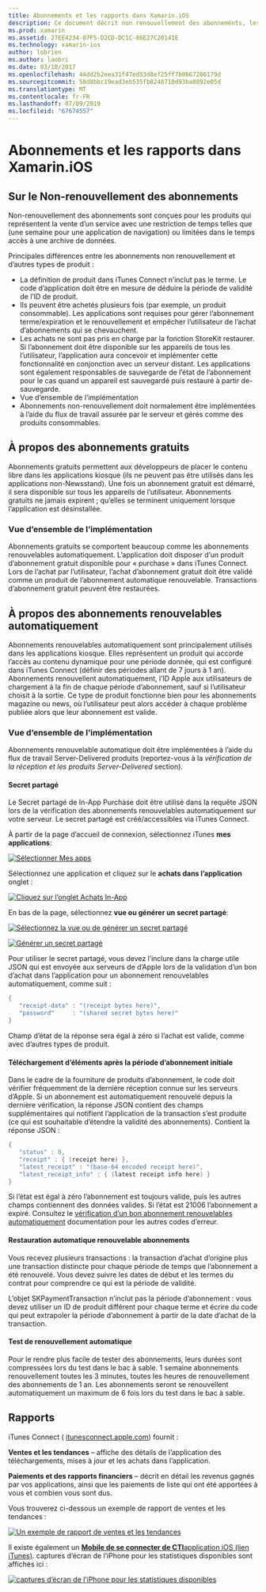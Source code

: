 ```yaml
---
title: Abonnements et les rapports dans Xamarin.iOS
description: Ce document décrit non renouvellement des abonnements, les abonnements gratuit, abonnements renouvelables automatiquement et à l’aide d’iTunes Connect pour créer des rapports sur ces éléments.
ms.prod: xamarin
ms.assetid: 27EE4234-07F5-D2CD-DC1C-86E27C20141E
ms.technology: xamarin-ios
author: lobrien
ms.author: laobri
ms.date: 03/18/2017
ms.openlocfilehash: 44dd2b2eea31f47ed53d8ef25ff7b0667286179d
ms.sourcegitcommit: 58d8bbc19ead3eb535fb8248710d93ba0892e05d
ms.translationtype: MT
ms.contentlocale: fr-FR
ms.lasthandoff: 07/09/2019
ms.locfileid: "67674557"
---
```

# <a name="subscriptions-and-reporting-in-xamarinios"></a>Abonnements et les rapports dans Xamarin.iOS

## <a name="about-non-renewing-subscriptions"></a>Sur le Non-renouvellement des abonnements

Non-renouvellement des abonnements sont conçues pour les produits qui représentent la vente d’un service avec une restriction de temps telles que (une semaine pour une application de navigation) ou limitées dans le temps accès à une archive de données.   
   
Principales différences entre les abonnements non renouvellement et d’autres types de produit :

-  La définition de produit dans iTunes Connect n’inclut pas le terme. Le code d’application doit être en mesure de déduire la période de validité de l’ID de produit. 
-  Ils peuvent être achetés plusieurs fois (par exemple, un produit consommable). Les applications sont requises pour gérer l’abonnement terme/expiration et le renouvellement et empêcher l’utilisateur de l’achat d’abonnements qui se chevauchent. 
-  Les achats ne sont pas pris en charge par la fonction StoreKit restaurer. Si l’abonnement doit être disponible sur les appareils de tous les l’utilisateur, l’application aura concevoir et implémenter cette fonctionnalité en conjonction avec un serveur distant. Les applications sont également responsables de sauvegarde de l’état de l’abonnement pour le cas quand un appareil est sauvegardé puis restauré à partir de-sauvegarde. 
-  Vue d’ensemble de l’implémentation
-  Abonnements non-renouvellement doit normalement être implémentées à l’aide du flux de travail assurée par le serveur et gérés comme des produits consommables. 


## <a name="about-free-subscriptions"></a>À propos des abonnements gratuits

Abonnements gratuits permettent aux développeurs de placer le contenu libre dans les applications kiosque (ils ne peuvent pas être utilisés dans les applications non-Newsstand). Une fois un abonnement gratuit est démarré, il sera disponible sur tous les appareils de l’utilisateur. Abonnements gratuits ne jamais expirent ; qu’elles se terminent uniquement lorsque l’application est désinstallée.

### <a name="implementation-overview"></a>Vue d’ensemble de l’implémentation

Abonnements gratuits se comportent beaucoup comme les abonnements renouvelables automatiquement. L’application doit disposer d’un produit d’abonnement gratuit disponible pour « purchase » dans iTunes Connect. Lors de l’achat par l’utilisateur, l’achat d’abonnement gratuit doit être validé comme un produit de l’abonnement automatique renouvelable. Transactions d’abonnement gratuit peuvent être restaurées.


## <a name="about-auto-renewable-subscriptions"></a>À propos des abonnements renouvelables automatiquement

Abonnements renouvelables automatiquement sont principalement utilisés dans les applications kiosque. Elles représentent un produit qui accorde l’accès au contenu dynamique pour une période donnée, qui est configuré dans iTunes Connect (définir des périodes allant de 7 jours à 1 an). Abonnements renouvellent automatiquement, l’ID Apple aux utilisateurs de chargement à la fin de chaque période d’abonnement, sauf si l’utilisateur choisit à la sortie. Ce type de produit fonctionne bien pour les abonnements magazine ou news, où l’utilisateur peut alors accéder à chaque problème publiée alors que leur abonnement est valide.

### <a name="implementation-overview"></a>Vue d’ensemble de l’implémentation

Abonnements renouvelable automatique doit être implémentées à l’aide du flux de travail Server-Delivered produits (reportez-vous à la *vérification de la réception et les produits Server-Delivered* section).

#### <a name="shared-secret"></a>Secret partagé

Le Secret partagé de In-App Purchase doit être utilisé dans la requête JSON lors de la vérification des abonnements renouvelables automatiquement sur votre serveur. Le secret partagé est créé/accessibles via iTunes Connect.

À partir de la page d’accueil de connexion, sélectionnez iTunes **mes applications**:   
   
 [![](subscriptions-and-reporting-images/image2.png "Sélectionner Mes apps")](subscriptions-and-reporting-images/image2.png#lightbox)  
 
Sélectionnez une application et cliquez sur le **achats dans l’application** onglet :

[![](subscriptions-and-reporting-images/image6.png "Cliquez sur l’onglet Achats In-App")](subscriptions-and-reporting-images/image6.png#lightbox)

En bas de la page, sélectionnez **vue ou générer un secret partagé**:
   
 [![](subscriptions-and-reporting-images/image40.png "Sélectionnez la vue ou de générer un secret partagé")](subscriptions-and-reporting-images/image40.png#lightbox)

 [![](subscriptions-and-reporting-images/image41.png "Générer un secret partagé")](subscriptions-and-reporting-images/image41.png#lightbox)   
   
   
   
 Pour utiliser le secret partagé, vous devez l’inclure dans la charge utile JSON qui est envoyée aux serveurs de d’Apple lors de la validation d’un bon d’achat dans l’application pour un abonnement renouvelables automatiquement, comme suit :

```csharp
{
   "receipt-data" : "(receipt bytes here)",
   "password"     : "(shared secret bytes here)"
}
```

Champ d’état de la réponse sera égal à zéro si l’achat est valide, comme avec d’autres types de produit.

#### <a name="downloading-items-after-the-initial-subscription-term"></a>Téléchargement d’éléments après la période d’abonnement initiale

Dans le cadre de la fourniture de produits d’abonnement, le code doit vérifier fréquemment de la dernière réception connue sur les serveurs d’Apple. Si un abonnement est automatiquement renouvelé depuis la dernière vérification, la réponse JSON contient des champs supplémentaires qui notifient l’application de la transaction s’est produite (ce qui est souhaitable d’étendre la validité des abonnements). Contient la réponse JSON :

```csharp
{
   "status" : 0,
   "receipt" : { (receipt here) },
   "latest_receipt" : "(base-64 encoded receipt here)",
   "latest_receipt_info" : { (latest receipt info here) }
}
```

Si l’état est égal à zéro l’abonnement est toujours valide, puis les autres champs contiennent des données valides. Si l’état est 21006 l’abonnement a expiré. Consultez le [vérification d’un bon abonnement renouvelables automatiquement](https://developer.apple.com/library/ios/releasenotes/General/ValidateAppStoreReceipt/Chapters/ValidateRemotely.html) documentation pour les autres codes d’erreur.

#### <a name="restoring-auto-renewable-subscriptions"></a>Restauration automatique renouvelable abonnements

Vous recevez plusieurs transactions : la transaction d’achat d’origine plus une transaction distincte pour chaque période de temps que l’abonnement a été renouvelé. Vous devez suivre les dates de début et les termes du contrat pour comprendre ce qui est la période de validité.   
   
   
   
 L’objet SKPaymentTransaction n’inclut pas la période d’abonnement : vous devez utiliser un ID de produit différent pour chaque terme et écrire du code qui peut extrapoler la période d’abonnement à partir de la date d’achat de la transaction.

#### <a name="testing-auto-renewal"></a>Test de renouvellement automatique

Pour le rendre plus facile de tester des abonnements, leurs durées sont compressées lors du test dans le bac à sable. 1 semaine abonnements renouvellement toutes les 3 minutes, toutes les heures de renouvellement des abonnements de 1 an. Les abonnements seront se renouvellent automatiquement un maximum de 6 fois lors du test dans le bac à sable.

## <a name="reporting"></a>Rapports

iTunes Connect ( [itunesconnect.apple.com](http://itunesconnect.apple.com)) fournit :   
   
 **Ventes et les tendances** – affiche des détails de l’application des téléchargements, mises à jour et les achats dans l’application.   
   
 **Paiements et des rapports financiers** – décrit en détail les revenus gagnés par vos applications, ainsi que les paiements de liste qui ont été apportées à vous et combien vous sont dus.

Vous trouverez ci-dessous un exemple de rapport de ventes et les tendances :   

 [![](subscriptions-and-reporting-images/image42.png "Un exemple de rapport de ventes et les tendances")](subscriptions-and-reporting-images/image42.png#lightbox)   
   
 Il existe également un [ **Mobile de se connecter de CTI**application iOS (lien iTunes)](http://itunes.apple.com/us/app/itunes-connect-mobile/id376771144?mt=8).
captures d’écran de l’iPhone pour les statistiques disponibles sont affichés ici :   
   
 [![](subscriptions-and-reporting-images/image43.png "captures d’écran de l’iPhone pour les statistiques disponibles")](subscriptions-and-reporting-images/image43.png#lightbox)
